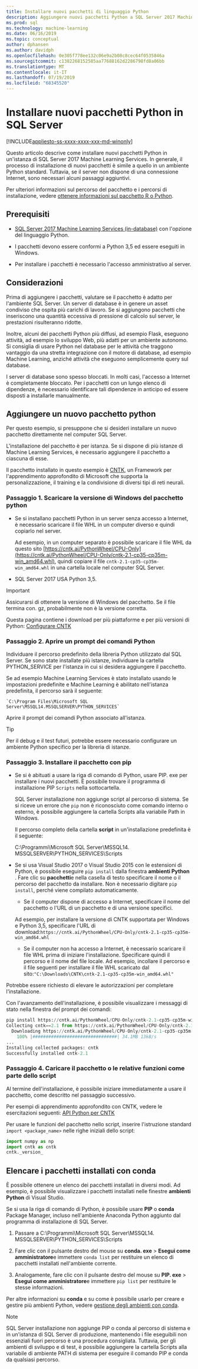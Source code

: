 ```yaml
---
title: Installare nuovi pacchetti di linguaggio Python
description: Aggiungere nuovi pacchetti Python a SQL Server 2017 Machine Learning Services (in-database) e Machine Learning Server (standalone).
ms.prod: sql
ms.technology: machine-learning
ms.date: 06/16/2019
ms.topic: conceptual
author: dphansen
ms.author: davidph
ms.openlocfilehash: 0e305f778ee132c06e9a2b08c8cec64f0535846a
ms.sourcegitcommit: c1382268152585aa77688162d2286798fd8a06bb
ms.translationtype: MT
ms.contentlocale: it-IT
ms.lasthandoff: 07/19/2019
ms.locfileid: "68345520"
---
```

# <a name="install-new-python-packages-on-sql-server"></a>Installare nuovi pacchetti Python in SQL Server
[!INCLUDE[appliesto-ss-xxxx-xxxx-xxx-md-winonly](../../includes/appliesto-ss-xxxx-xxxx-xxx-md-winonly.md)]

Questo articolo descrive come installare nuovi pacchetti Python in un'istanza di SQL Server 2017 Machine Learning Services. In generale, il processo di installazione di nuovi pacchetti è simile a quello in un ambiente Python standard. Tuttavia, se il server non dispone di una connessione Internet, sono necessari alcuni passaggi aggiuntivi.

Per ulteriori informazioni sul percorso del pacchetto e i percorsi di installazione, vedere [ottenere informazioni sul pacchetto R o Python](../package-management/installed-package-information.md).

## <a name="prerequisites"></a>Prerequisiti

+ [SQL Server 2017 Machine Learning Services (in-database)](../install/sql-machine-learning-services-windows-install.md) con l'opzione del linguaggio Python. 

+ I pacchetti devono essere conformi a Python 3,5 ed essere eseguiti in Windows. 

+ Per installare i pacchetti è necessario l'accesso amministrativo al server.

## <a name="considerations"></a>Considerazioni

Prima di aggiungere i pacchetti, valutare se il pacchetto è adatto per l'ambiente SQL Server. Un server di database è in genere un asset condiviso che ospita più carichi di lavoro. Se si aggiungono pacchetti che inseriscono una quantità eccessiva di pressione di calcolo sul server, le prestazioni risulteranno ridotte. 

Inoltre, alcuni dei pacchetti Python più diffusi, ad esempio Flask, eseguono attività, ad esempio lo sviluppo Web, più adatti per un ambiente autonomo. Si consiglia di usare Python nel database per le attività che traggono vantaggio da una stretta integrazione con il motore di database, ad esempio Machine Learning, anziché attività che eseguono semplicemente query sul database.

I server di database sono spesso bloccati. In molti casi, l'accesso a Internet è completamente bloccato. Per i pacchetti con un lungo elenco di dipendenze, è necessario identificare tali dipendenze in anticipo ed essere disposti a installarle manualmente.

## <a name="add-a-new-python-package"></a>Aggiungere un nuovo pacchetto python

Per questo esempio, si presuppone che si desideri installare un nuovo pacchetto direttamente nel computer SQL Server.

L'installazione del pacchetto è per istanza. Se si dispone di più istanze di Machine Learning Services, è necessario aggiungere il pacchetto a ciascuna di esse.

Il pacchetto installato in questo esempio è [CNTK](https://docs.microsoft.com/cognitive-toolkit/), un Framework per l'apprendimento approfondito di Microsoft che supporta la personalizzazione, il training e la condivisione di diversi tipi di reti neurali.

### <a name="step-1-download-the-windows-version-of-the-python-package"></a>Passaggio 1. Scaricare la versione di Windows del pacchetto python

+ Se si installano pacchetti Python in un server senza accesso a Internet, è necessario scaricare il file WHL in un computer diverso e quindi copiarlo nel server.

    Ad esempio, in un computer separato è possibile scaricare il file WHL da questo sito [https://cntk.ai/PythonWheel/CPU-Only](https://cntk.ai/PythonWheel/CPU-Only/cntk-2.1-cp35-cp35m-win_amd64.whl), quindi copiare il file `cntk-2.1-cp35-cp35m-win_amd64.whl` in una cartella locale nel computer SQL Server.

+ SQL Server 2017 USA Python 3,5. 

> [!IMPORTANT]
> Assicurarsi di ottenere la versione di Windows del pacchetto. Se il file termina con. gz, probabilmente non è la versione corretta.

Questa pagina contiene i download per più piattaforme e per più versioni di Python: [Configurare CNTK](https://docs.microsoft.com/cognitive-toolkit/Setup-CNTK-on-your-machine)

### <a name="step-2-open-a-python-command-prompt"></a>Passaggio 2. Aprire un prompt dei comandi Python

Individuare il percorso predefinito della libreria Python utilizzato dal SQL Server. Se sono state installate più istanze, individuare la cartella PYTHON_SERVICE per l'istanza in cui si desidera aggiungere il pacchetto.

Se ad esempio Machine Learning Services è stato installato usando le impostazioni predefinite e Machine Learning è abilitato nell'istanza predefinita, il percorso sarà il seguente:

    `C:\Program Files\Microsoft SQL Server\MSSQL14.MSSQLSERVER\PYTHON_SERVICES`

Aprire il prompt dei comandi Python associato all'istanza.

> [!TIP]
> Per il debug e il test futuri, potrebbe essere necessario configurare un ambiente Python specifico per la libreria di istanze.

### <a name="step-3-install-the-package-using-pip"></a>Passaggio 3. Installare il pacchetto con pip

+ Se si è abituati a usare la riga di comando di Python, usare PIP. exe per installare i nuovi pacchetti. È possibile trovare il  programma di installazione PIP `Scripts` nella sottocartella. 

  SQL Server installazione non aggiunge script al percorso di sistema. Se si riceve un errore che `pip` non è riconosciuto come comando interno o esterno, è possibile aggiungere la cartella Scripts alla variabile Path in Windows.

  Il percorso completo della cartella **script** in un'installazione predefinita è il seguente:

    C:\Programmi\Microsoft SQL Server\MSSQL14. MSSQLSERVER\PYTHON_SERVICES\Scripts

+ Se si usa Visual Studio 2017 o Visual Studio 2015 con le estensioni di Python, è possibile eseguire `pip install` dalla finestra **ambienti Python** . Fare clic su **pacchetti**e nella casella di testo specificare il nome o il percorso del pacchetto da installare. Non è necessario digitare `pip install`, perché viene compilato automaticamente. 

    - Se il computer dispone di accesso a Internet, specificare il nome del pacchetto o l'URL di un pacchetto e di una versione specifici. 
    
    Ad esempio, per installare la versione di CNTK supportata per Windows e Python 3,5, specificare l'URL di download:`https://cntk.ai/PythonWheel/CPU-Only/cntk-2.1-cp35-cp35m-win_amd64.whl`

    - Se il computer non ha accesso a Internet, è necessario scaricare il file WHL prima di iniziare l'installazione. Specificare quindi il percorso e il nome del file locale. Ad esempio, incollare il percorso e il file seguenti per installare il file WHL scaricato dal sito:`"C:\Downloads\CNTK\cntk-2.1-cp35-cp35m-win_amd64.whl"`

Potrebbe essere richiesto di elevare le autorizzazioni per completare l'installazione.

Con l'avanzamento dell'installazione, è possibile visualizzare i messaggi di stato nella finestra del prompt dei comandi:

```python
pip install https://cntk.ai/PythonWheel/CPU-Only/cntk-2.1-cp35-cp35m-win_amd64.whl
Collecting cntk==2.1 from https://cntk.ai/PythonWheel/CPU-Only/cntk-2.1-cp35-cp35m-win_amd64.whl
  Downloading https://cntk.ai/PythonWheel/CPU-Only/cntk-2.1-cp35-cp35m-win_amd64.whl (34.1MB)
    100% |################################| 34.1MB 13kB/s
...
Installing collected packages: cntk
Successfully installed cntk-2.1
```


### <a name="step-4-load-the-package-or-its-functions-as-part-of-your-script"></a>Passaggio 4. Caricare il pacchetto o le relative funzioni come parte dello script

Al termine dell'installazione, è possibile iniziare immediatamente a usare il pacchetto, come descritto nel passaggio successivo.

Per esempi di apprendimento approfondito con CNTK, vedere le esercitazioni seguenti: [API Python per CNTK](https://cntk.ai/pythondocs/tutorials.html)

Per usare le funzioni del pacchetto nello script, inserire l'istruzione standard `import <package_name>` nelle righe iniziali dello script:

```python
import numpy as np
import cntk as cntk
cntk._version_
```

## <a name="list-installed-packages-using-conda"></a>Elencare i pacchetti installati con conda

È possibile ottenere un elenco dei pacchetti installati in diversi modi. Ad esempio, è possibile visualizzare i pacchetti installati nelle finestre **ambienti Python** di Visual Studio.

Se si usa la riga di comando di Python, è possibile usare **PIP** o **conda** Package Manager, incluso nell'ambiente Anaconda Python aggiunto dal programma di installazione di SQL Server.

1. Passare a C:\Programmi\Microsoft SQL Server\MSSQL14. MSSQLSERVER\PYTHON_SERVICES\Scripts

1. Fare clic con il pulsante destro del mouse su **conda. exe** > **Esegui come amministratore**e immettere `conda list` per restituire un elenco di pacchetti installati nell'ambiente corrente.

1. Analogamente, fare clic con il pulsante destro del mouse su **PIP. exe** > **Esegui come amministratore**e immettere `pip list` per restituire le stesse informazioni. 

Per altre informazioni su **conda** e su come è possibile usarlo per creare e gestire più ambienti Python, vedere [gestione degli ambienti con conda](https://conda.io/docs/user-guide/tasks/manage-environments.html).

> [!Note]
> SQL Server installazione non aggiunge PIP o conda al percorso di sistema e in un'istanza di SQL Server di produzione, mantenendo i file eseguibili non essenziali fuori percorso è una procedura consigliata. Tuttavia, per gli ambienti di sviluppo e di test, è possibile aggiungere la cartella Scripts alla variabile di ambiente PATH di sistema per eseguire il comando PIP e conda da qualsiasi percorso.
